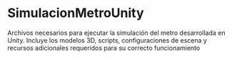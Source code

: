 # SimulacionMetroUnity
Archivos necesarios para ejecutar la simulación del metro desarrollada en Unity.  Incluye los modelos 3D, scripts, configuraciones de escena y recursos adicionales requeridos para su correcto funcionamiento
